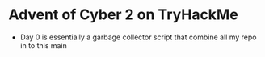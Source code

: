 # Advent of Cyber 2 on TryHackMe
- Day 0 is essentially a garbage collector script that combine all my repo in to this main
